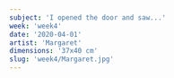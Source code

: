 ```yaml
---
subject: 'I opened the door and saw...'
week: 'week4'
date: '2020-04-01'
artist: 'Margaret'
dimensions: '37x40 cm'
slug: 'week4/Margaret.jpg'
---
```

